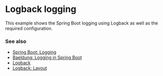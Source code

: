 # Logback logging

This example shows the Spring Boot logging using Logback as well as the required configuration.

### See also

* [Spring Boot: Logging](https://docs.spring.io/spring-boot/docs/current/reference/html/spring-boot-features.html#boot-features-logging)
* [Baeldung: Logging in Spring Boot](https://www.baeldung.com/spring-boot-logging)
* [Logback](http://logback.qos.ch/)
* [Logback: Layout](http://logback.qos.ch/manual/layouts.html)
